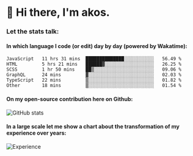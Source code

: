 # 👋 Hi there, I'm akos. 


### Let the stats talk:


#### In which language I code (or edit) day by day (powered by Wakatime): 

<!--START_SECTION:waka-->

```text
JavaScript   11 hrs 31 mins  ██████████████░░░░░░░░░░░   56.49 %
HTML         5 hrs 21 mins   ██████▓░░░░░░░░░░░░░░░░░░   26.25 %
SCSS         1 hr 50 mins    ██▒░░░░░░░░░░░░░░░░░░░░░░   09.06 %
GraphQL      24 mins         ▓░░░░░░░░░░░░░░░░░░░░░░░░   02.03 %
TypeScript   22 mins         ▒░░░░░░░░░░░░░░░░░░░░░░░░   01.82 %
Other        18 mins         ▒░░░░░░░░░░░░░░░░░░░░░░░░   01.54 %
```

<!--END_SECTION:waka-->

#### On my open-source contribution here on Github:
 
![GitHub stats](https://github-readme-stats.vercel.app/api?username=akosbalasko)

#### In a large scale let me show a chart about the transformation of my experience over years:   

![Experience](https://cr-skills-chart-widget.azurewebsites.net/api/api?username=akosbalasko)
